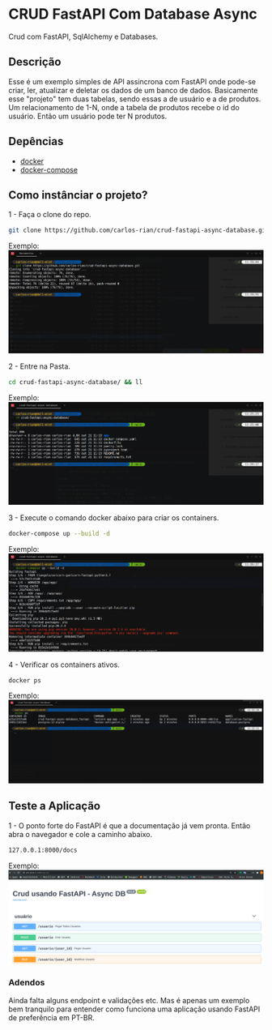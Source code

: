 # CRUD FastAPI Com Database Async
Crud com FastAPI, SqlAlchemy e Databases.

## Descrição

Esse é um exemplo simples de API assincrona com FastAPI onde pode-se criar, ler, atualizar e deletar os dados de um banco de dados.
Basicamente esse "projeto" tem duas tabelas, sendo essas a de usuário e a de produtos.
Um relacionamento de 1-N, onde a tabela de produtos recebe o id do usuário. Então um usuário pode ter N produtos.

## Depências

- [docker](https://docs.docker.com/engine/install/ubuntu/)
- [docker-compose](https://docs.docker.com/compose/install/)

## Como instânciar o projeto?

1 - Faça o clone do repo.
```sh
git clone https://github.com/carlos-rian/crud-fastapi-async-database.git
```
Exemplo:
![alt text](docs/image/01.png)

2 - Entre na Pasta.
``` sh
cd crud-fastapi-async-database/ && ll
```
Exemplo:
![alt text](docs/image/02.png)

3 - Execute o comando docker abaixo para criar os containers.
```sh
docker-compose up --build -d
```
Exemplo:
![alt text](docs/image/03.png)

4 - Verificar os containers ativos.
```sh
docker ps
```
Exemplo:
![alt text](docs/image/04.png)

## Teste a Aplicação

1 - O ponto forte do FastAPI é que a documentação já vem pronta.
Então abra o navegador e cole a caminho abaixo.
```sh
127.0.0.1:8000/docs
```
Exemplo:
![alt text](docs/image/05.png)


### Adendos
Ainda falta alguns endpoint e validações etc.
Mas é apenas um exemplo bem tranquilo para entender como funciona uma aplicação usando FastAPI de preferência em PT-BR.
